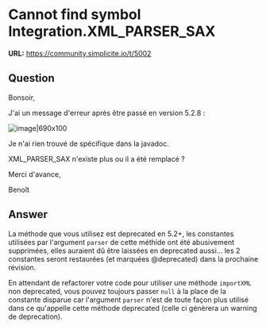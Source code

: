 # Cannot find symbol Integration.XML_PARSER_SAX

**URL:** https://community.simplicite.io/t/5002

## Question
Bonsoir,

J'ai un message d'erreur après être passé en version 5.2.8 :

![image|690x100](upload://xs93xRJH6xU9t4jBhUpYtaZtsCd.png)

Je n'ai rien trouvé de spécifique dans la javadoc.

XML_PARSER_SAX n'existe plus ou il a été remplacé ?

Merci d'avance,

Benoît

## Answer
La méthode que vous utilisez est deprecated en 5.2+, les constantes utilisées par l'argument `parser` de cette méthide ont été abusivement supprimées,  elles auraient dû être laissées en deprecated aussi... les 2 constantes seront restaurées (et marquées @deprecated) dans la prochaine révision.

En attendant de refactorer votre code pour utiliser une méthode `importXML` non deprecated, vous pouvez toujours passer `null` à la place de la constante disparue car l'argument `parser` n'est de toute façon plus utilisé dans ce qu'appelle cette méthode deprecated (celle ci génèrera un warning de deprecation).
